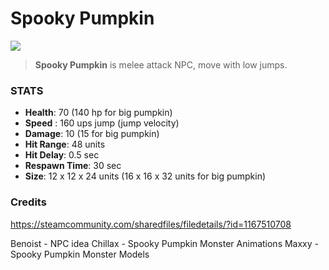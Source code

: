 
# Spooky Pumpkin

![](../../images/npc/spookypumpkin.png)

> **Spooky Pumpkin** is melee attack NPC, move with low jumps.

### STATS

- **Health**: 70 (140 hp for big pumpkin)
- **Speed** : 160 ups jump (jump velocity)
- **Damage**: 10 (15 for big pumpkin)
- **Hit Range**: 48 units
- **Hit Delay**: 0.5 sec
- **Respawn Time**: 30 sec
- **Size**: 12 x 12 x 24 units (16 x 16 x 32 units for big pumpkin)


### Credits
https://steamcommunity.com/sharedfiles/filedetails/?id=1167510708

Benoist - NPC idea
Chillax - Spooky Pumpkin Monster Animations
Maxxy - Spooky Pumpkin Monster Models